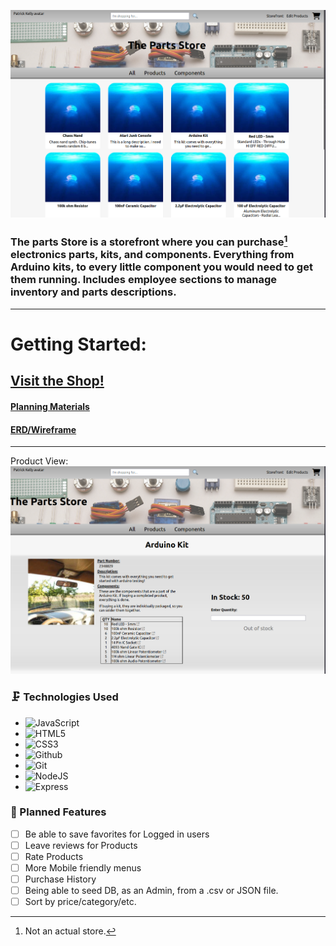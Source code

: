 ![Image of Landing Page](/public/Assets/readme_main.png)

### The parts Store is a storefront where you can purchase[^1] electronics parts, kits, and components. Everything from Arduino kits, to every little component you would need to get them running. Includes employee sections to manage inventory and parts descriptions.
[^1]: Not an actual store.
---
# Getting Started:
## [Visit the Shop!](https://notanotherelectronicsstore.fly.dev/)
#### [Planning Materials](https://trello.com/b/OKwZkCvK/storefront-app)
#### [ERD/Wireframe](https://whimsical.com/notradioshack-9AbbWpPJHDk6PSN2bpX1r4)
---

Product View:
![Image of Product View](/public/Assets/prod_view.png)

### 🗜️ Technologies Used
- ![JavaScript](https://img.shields.io/badge/JavaScript-323330?style=for-the-badge&logo=javascript&logoColor=F7DF1E)
- ![HTML5](https://img.shields.io/badge/HTML5-E34F26?style=for-the-badge&logo=html5&logoColor=white)
- ![CSS3](https://img.shields.io/badge/CSS3-1572B6?style=for-the-badge&logo=css3&logoColor=white)
- ![Github](https://img.shields.io/badge/GitHub-100000?style=for-the-badge&logo=github&logoColor=white)
- ![Git](https://img.shields.io/badge/GIT-E44C30?style=for-the-badge&logo=git&logoColor=white)
- ![NodeJS](https://img.shields.io/badge/NodeJS-339933?style=for-the-badge&logo=node-dot-js)
- ![Express](https://img.shields.io/badge/Express-000000?style=for-the-badge&logo=express)

### 🧊 Planned Features
- [ ] Be able to save favorites for Logged in users
- [ ] Leave reviews for Products
- [ ] Rate Products
- [ ] More Mobile friendly menus
- [ ] Purchase History
- [ ] Being able to seed DB, as an Admin, from a .csv or JSON file.
- [ ] Sort by price/category/etc.
